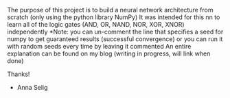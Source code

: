 The purpose of this project is to build a neural network architecture from scratch (only using the python library NumPy)
It was intended for this nn to learn all of the logic gates (AND, OR, NAND, NOR, XOR, XNOR) independently
*Note: you can un-comment the line that specifies a seed for numpy to get guaranteed results (successful convergence) or you can run it with random seeds every time by leaving it commented
An entire explanation can be found on my blog (writing in progress, will link when done)

Thanks!
- Anna Selig
